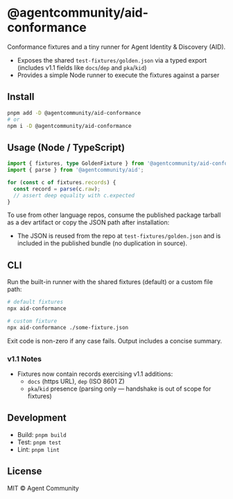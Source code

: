 # @agentcommunity/aid-conformance

Conformance fixtures and a tiny runner for Agent Identity & Discovery (AID).

- Exposes the shared `test-fixtures/golden.json` via a typed export (includes v1.1 fields like `docs`/`dep` and `pka`/`kid`)
- Provides a simple Node runner to execute the fixtures against a parser

## Install

```bash
pnpm add -D @agentcommunity/aid-conformance
# or
npm i -D @agentcommunity/aid-conformance
```

## Usage (Node / TypeScript)

```ts
import { fixtures, type GoldenFixture } from '@agentcommunity/aid-conformance';
import { parse } from '@agentcommunity/aid';

for (const c of fixtures.records) {
  const record = parse(c.raw);
  // assert deep equality with c.expected
}
```

To use from other language repos, consume the published package tarball as a dev artifact or copy the JSON path after installation:

- The JSON is reused from the repo at `test-fixtures/golden.json` and is included in the published bundle (no duplication in source).

## CLI

Run the built-in runner with the shared fixtures (default) or a custom file path:

```bash
# default fixtures
npx aid-conformance

# custom fixture
npx aid-conformance ./some-fixture.json
```

Exit code is non-zero if any case fails. Output includes a concise summary.

### v1.1 Notes

- Fixtures now contain records exercising v1.1 additions:
  - `docs` (https URL), `dep` (ISO 8601 Z)
  - `pka`/`kid` presence (parsing only — handshake is out of scope for fixtures)

## Development

- Build: `pnpm build`
- Test: `pnpm test`
- Lint: `pnpm lint`

## License

MIT © Agent Community

